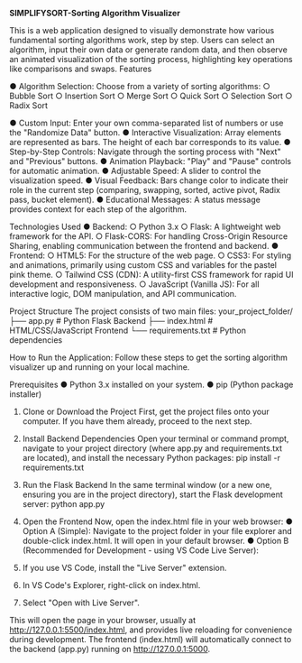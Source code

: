 **SIMPLIFYSORT-Sorting Algorithm Visualizer**

This is a web application designed to visually demonstrate how various fundamental sorting algorithms work, step by step. Users can select an algorithm, input their own data or generate random data, and then observe an animated visualization of the sorting process, highlighting key operations like comparisons and swaps.
Features

●	Algorithm Selection: Choose from a variety of sorting algorithms:
○	Bubble Sort
○	Insertion Sort
○	Merge Sort
○	Quick Sort
○	Selection Sort
○	Radix Sort

●	Custom Input: Enter your own comma-separated list of numbers or use the "Randomize Data" button.
●	Interactive Visualization: Array elements are represented as bars. The height of each bar corresponds to its value.
●	Step-by-Step Controls: Navigate through the sorting process with "Next" and "Previous" buttons.
●	Animation Playback: "Play" and "Pause" controls for automatic animation.
●	Adjustable Speed: A slider to control the visualization speed.
●	Visual Feedback: Bars change color to indicate their role in the current step (comparing, swapping, sorted, active pivot, Radix pass, bucket element).
●	Educational Messages: A status message provides context for each step of the algorithm.

Technologies Used
●	Backend:
○	Python 3.x
○	Flask: A lightweight web framework for the API.
○	Flask-CORS: For handling Cross-Origin Resource Sharing, enabling communication between the frontend and backend.
●	Frontend:
○	HTML5: For the structure of the web page.
○	CSS3: For styling and animations, primarily using custom CSS and variables for the pastel pink theme.
○	Tailwind CSS (CDN): A utility-first CSS framework for rapid UI development and responsiveness.
○	JavaScript (Vanilla JS): For all interactive logic, DOM manipulation, and API communication.

Project Structure
The project consists of two main files:
your_project_folder/
├── app.py                  # Python Flask Backend
├── index.html              # HTML/CSS/JavaScript Frontend
└── requirements.txt        # Python dependencies

How to Run the Application:
Follow these steps to get the sorting algorithm visualizer up and running on your local machine.

Prerequisites
●	Python 3.x installed on your system.
●	pip (Python package installer)

1. Clone or Download the Project
First, get the project files onto your computer. If you have them already, proceed to the next step.

2. Install Backend Dependencies
Open your terminal or command prompt, navigate to your project directory (where app.py and requirements.txt are located), and install the necessary Python packages:
pip install -r requirements.txt

3. Run the Flask Backend
In the same terminal window (or a new one, ensuring you are in the project directory), start the Flask development server:
python app.py

4. Open the Frontend
Now, open the index.html file in your web browser:
●	Option A (Simple): Navigate to the project folder in your file explorer and double-click index.html. It will open in your default browser.
●	Option B (Recommended for Development - using VS Code Live Server):
1.	If you use VS Code, install the "Live Server" extension.
2.	In VS Code's Explorer, right-click on index.html.
3.	Select "Open with Live Server".
   
This will open the page in your browser, usually at http://127.0.0.1:5500/index.html, and provides live reloading for convenience during development.
The frontend (index.html) will automatically connect to the backend (app.py) running on http://127.0.0.1:5000.

